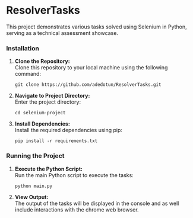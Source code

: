 # ResolverTasks

This project demonstrates various tasks solved using Selenium in Python, serving as a technical assessment showcase.

### Installation

1. **Clone the Repository:**  
   Clone this repository to your local machine using the following command:
   ```
   git clone https://github.com/adedotun/ResolverTasks.git
   ```
   
2. **Navigate to Project Directory:**  
   Enter the project directory:
   ```
   cd selenium-project
   ```
   
3. **Install Dependencies:**  
   Install the required dependencies using pip:
   ```
   pip install -r requirements.txt
   ```

### Running the Project

1. **Execute the Python Script:**  
   Run the main Python script to execute the tasks:
   ```
   python main.py
   ```

2. **View Output:**  
   The output of the tasks will be displayed in the console and as well include interactions with the chrome web browser.
